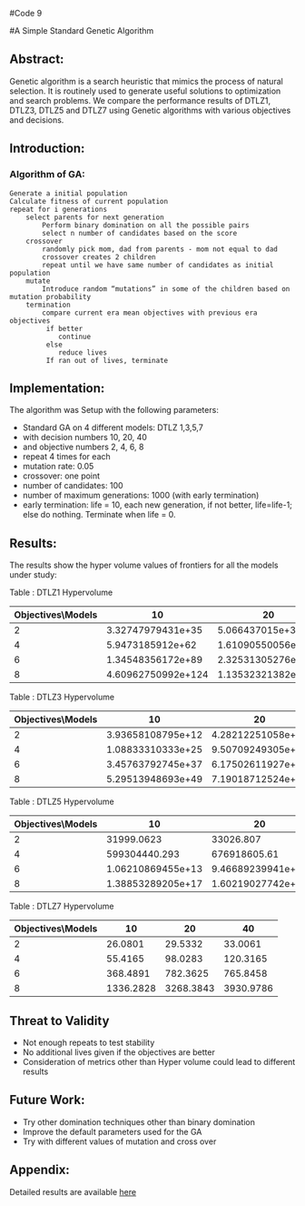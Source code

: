 #Code 9

#A Simple Standard Genetic Algorithm  

## Abstract:   
Genetic algorithm is a search heuristic that mimics the process of natural selection. It is routinely used to generate useful solutions to optimization and search problems. We compare the performance results of DTLZ1, DTLZ3, DTLZ5 and DTLZ7 using Genetic algorithms with various objectives and decisions.

## Introduction:   

### Algorithm of GA:

```
Generate a initial population
Calculate fitness of current population
repeat for i generations
    select parents for next generation
        Perform binary domination on all the possible pairs
        select n number of candidates based on the score
    crossover
        randomly pick mom, dad from parents - mom not equal to dad
        crossover creates 2 children
        repeat until we have same number of candidates as initial population
    mutate
        Introduce random “mutations” in some of the children based on mutation probability
    termination
        compare current era mean objectives with previous era objectives
         if better
            continue
         else
            reduce lives
         If ran out of lives, terminate 
```
## Implementation:  

The algorithm was  Setup with the following parameters:

 * Standard GA on 4 different models: DTLZ 1,3,5,7
 * with decision numbers 10, 20, 40
 * and objective numbers 2, 4, 6, 8
 * repeat 4 times for each
 * mutation rate: 0.05
 * crossover: one point
 * number of candidates: 100
 * number of maximum generations: 1000 (with early termination)
 * early termination: life = 10, each new generation, if not better, life=life-1; else do nothing. Terminate when life = 0.


## Results: 

The results show the hyper volume values of frontiers for all the models under study:
 
Table : DTLZ1 Hypervolume

|Objectives\Models   | 10   |  20 | 40  | 
|------------------------------|-----|-----|-----|
|  2  | 3.32747979431e+35  | 5.066437015e+35 | 6.31051754292e+35 |
|  4  | 5.9473185912e+62  | 1.61090550056e+62 | 4.98178346614e+64 |
|  6  | 1.34548356172e+89 | 2.32531305276e+89 | 7.57224185459e+91 |
|  8  | 4.60962750992e+124  | 1.13532321382e+126 | 4.08813412286e+132 |

Table : DTLZ3 Hypervolume

|Objectives\Models   | 10   |  20 | 40  | 
|------------------------------|-----|-----|-----|
|  2  | 3.93658108795e+12  | 4.28212251058e+12 | 4.77400970862e+12 |
|  4  | 1.08833310333e+25  | 9.50709249305e+24 | 1.2789013551e+25 |
|  6  | 3.45763792745e+37  | 6.17502611927e+37 | 8.36349534507e+37 |
|  8  | 5.29513948693e+49  | 7.19018712524e+49 | 7.25556553431e+49 |

Table : DTLZ5 Hypervolume

|Objectives\Models   | 10   |  20 | 40  | 
|------------------------------|-----|-----|-----|
|  2  | 31999.0623  | 33026.807 | 35526.6548 |
|  4  | 599304440.293  | 676918605.61 | 681917881.975 |
|  6  | 1.06210869455e+13 | 9.46689239941e+12 | 1.04952844616e+13 |
|  8  | 1.38853289205e+17 | 1.60219027742e+17 | 1.55291235957e+17 |

Table : DTLZ7 Hypervolume

|Objectives\Models   | 10   |  20 | 40  | 
|------------------------------|-----|-----|-----|
|  2  | 26.0801 | 29.5332 | 33.0061 |
|  4  | 55.4165  | 98.0283 | 120.3165 |
|  6  | 368.4891   | 782.3625 | 765.8458 |
|  8  | 1336.2828  | 3268.3843 | 3930.9786 |


## Threat to Validity
* Not enough repeats to test stability
* No additional lives given if the objectives are better
* Consideration of metrics other than Hyper volume could lead to different results

## Future Work:
* Try other domination techniques other than binary domination
* Improve the default parameters used for the GA
* Try with different values of mutation and cross over
   
## Appendix:

Detailed results are available [here](./Data)
